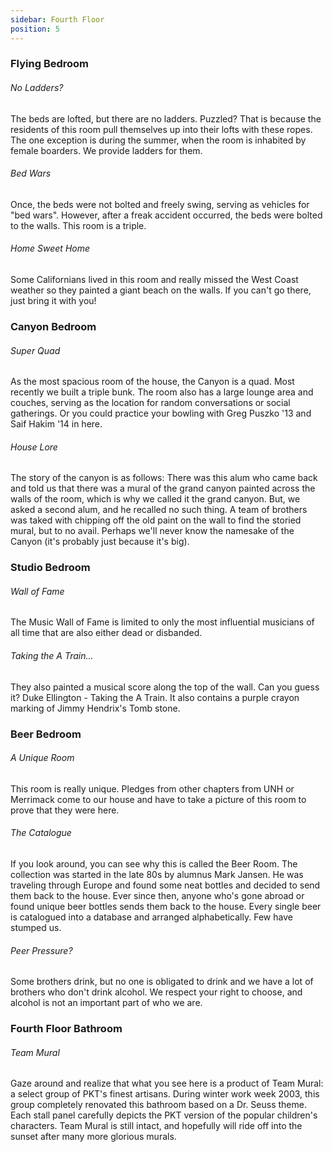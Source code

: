 ```yaml
---
sidebar: Fourth Floor
position: 5
---
```

### Flying Bedroom

###### No Ladders?

The beds are lofted, but there are no ladders. Puzzled? That is because the residents of this room pull themselves up into their lofts with these ropes. The one exception is during the summer, when the room is inhabited by female boarders. We provide ladders for them.

###### Bed Wars

Once, the beds were not bolted and freely swing, serving as vehicles for "bed wars". However, after a freak accident occurred, the beds were bolted to the walls. This room is a triple.

###### Home Sweet Home

Some Californians lived in this room and really missed the West Coast weather so they painted a giant beach on the walls. If you can't go there, just bring it with you!

### Canyon Bedroom

###### Super Quad

As the most spacious room of the house, the Canyon is a quad. Most recently we built a triple bunk. The room also has a large lounge area and couches, serving as the location for random conversations or social gatherings. Or you could practice your bowling with Greg Puszko '13 and Saif Hakim '14 in here.

###### House Lore

The story of the canyon is as follows: There was this alum who came back and told us that there was a mural of the grand canyon painted across the walls of the room, which is why we called it the grand canyon. But, we asked a second alum, and he recalled no such thing. A team of brothers was taked with chipping off the old paint on the wall to find the storied mural, but to no avail.  Perhaps we'll never know the namesake of the Canyon (it's probably just because it's big).

### Studio Bedroom

###### Wall of Fame

The Music Wall of Fame is limited to only the most influential musicians of all time that are also either dead or disbanded.

###### Taking the A Train...

They also painted a musical score along the top of the wall. Can you guess it? Duke Ellington - Taking the A Train. It also contains a purple crayon marking of Jimmy Hendrix's Tomb stone.

### Beer Bedroom

###### A Unique Room

This room is really unique. Pledges from other chapters from UNH or Merrimack come to our house and have to take a picture of this room to prove that they were here.

###### The Catalogue

If you look around, you can see why this is called the Beer Room. The collection was started in the late 80s by alumnus Mark Jansen. He was traveling through Europe and found some neat bottles and decided to send them back to the house. Ever since then, anyone who's gone abroad or found unique beer bottles sends them back to the house. Every single beer is catalogued into a database and arranged alphabetically. Few have stumped us.

###### Peer Pressure?

Some brothers drink, but no one is obligated to drink and we have a lot of brothers who don't drink alcohol. We respect your right to choose, and alcohol is not an important part of who we are.

### Fourth Floor Bathroom

###### Team Mural

Gaze around and realize that what you see here is a product of Team Mural: a select group of PKT's finest artisans. During winter work week 2003, this group completely renovated this bathroom based on a Dr. Seuss theme. Each stall panel carefully depicts the PKT version of the popular children's characters. Team Mural is still intact, and hopefully will ride off into the sunset after many more glorious murals.
